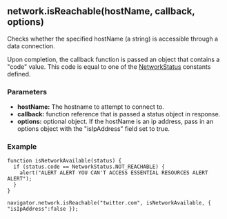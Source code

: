 network.isReachable(hostName, callback, options)
-----------
Checks whether the specified hostName (a string) is accessible through a data connection.

Upon completion, the callback function is passed an object that contains a "code" value. This code is equal to one of the [NetworkStatus](#NetworkStatus) constants defined.

### Parameters ###
* __hostName:__ The hostname to attempt to connect to.
* __callback:__ function reference that is passed a status object in response.
* __options:__ optional object. If the hostName is an ip address, pass in an options object with the "isIpAddress" field set to true.

### Example ###
    function isNetworkAvailable(status) {
      if (status.code == NetworkStatus.NOT_REACHABLE) {
        alert("ALERT ALERT YOU CAN'T ACCESS ESSENTIAL RESOURCES ALERT ALERT");
      }
    }
    
    navigator.network.isReachable("twitter.com", isNetworkAvailable, { "isIpAddress":false });